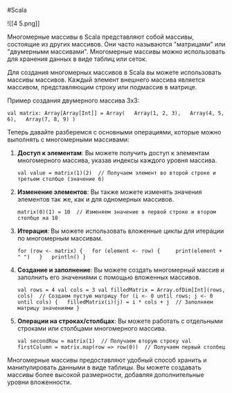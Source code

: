 #Scala 

![[4 5.png]]


Многомерные массивы в Scala представляют собой массивы, состоящие из других массивов. Они часто называются "матрицами" или "двумерными массивами". Многомерные массивы можно использовать для хранения данных в виде таблиц или сеток.

Для создания многомерных массивов в Scala вы можете использовать массивы массивов. Каждый элемент внешнего массива является массивом, представляющим строку или подмассив в матрице.

Пример создания двумерного массива 3x3:

`val matrix: Array[Array[Int]] = Array(   Array(1, 2, 3),   Array(4, 5, 6),   Array(7, 8, 9) )`

Теперь давайте разберемся с основными операциями, которые можно выполнять с многомерными массивами:

1. **Доступ к элементам**: Вы можете получить доступ к элементам многомерного массива, указав индексы каждого уровня массива.
      
    `val value = matrix(1)(2)  // Получаем элемент во второй строке и третьем столбце (значение 6)`
    
2. **Изменение элементов**: Вы также можете изменять значения элементов так же, как и для одномерных массивов.
    
    `matrix(0)(1) = 10  // Изменяем значение в первой строке и втором столбце на 10`
    
3. **Итерация**: Вы можете использовать вложенные циклы для итерации по многомерным массивам.
    
    `for (row <- matrix) {   for (element <- row) {     print(element + " ")   }   println() }`
    
4. **Создание и заполнение**: Вы можете создать многомерный массив и заполнить его значениями с помощью вложенных массивов.
    
    `val rows = 4 val cols = 3 val filledMatrix = Array.ofDim[Int](rows, cols)  // Создаем пустую матрицу for (i <- 0 until rows; j <- 0 until cols) {   filledMatrix(i)(j) = i * cols + j  // Заполняем матрицу значениями }`
    
5. **Операции на строках/столбцах**: Вы можете работать с отдельными строками или столбцами многомерного массива.
    
    `val secondRow = matrix(1)  // Получаем вторую строку val firstColumn = matrix.map(row => row(0))  // Получаем первый столбец`
    

Многомерные массивы предоставляют удобный способ хранить и манипулировать данными в виде таблицы. Вы можете создавать массивы более высокой размерности, добавляя дополнительные уровни вложенности.